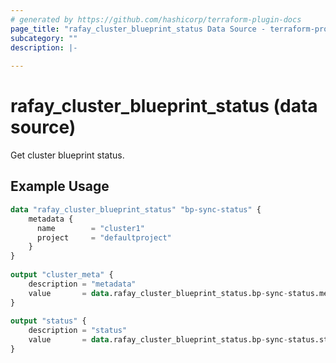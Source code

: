 ```yaml
---
# generated by https://github.com/hashicorp/terraform-plugin-docs
page_title: "rafay_cluster_blueprint_status Data Source - terraform-provider-rafay"
subcategory: ""
description: |-
  
---
```


# rafay_cluster_blueprint_status (data source)

Get cluster blueprint status.

## Example Usage

```terraform
data "rafay_cluster_blueprint_status" "bp-sync-status" {
	metadata {
	  name        = "cluster1"
	  project     = "defaultproject"
	}
}
  
output "cluster_meta" {
	description = "metadata"
	value       = data.rafay_cluster_blueprint_status.bp-sync-status.metadata
}
  
output "status" {
	description = "status"
	value       = data.rafay_cluster_blueprint_status.bp-sync-status.status
}
```
